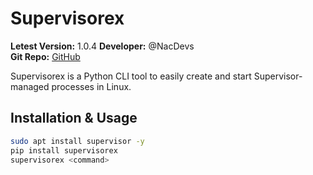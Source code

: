# Supervisorex

**Letest Version:** 1.0.4 
**Developer:** @NacDevs  
**Git Repo:** [GitHub](https://github.com/yuvrajmodz/supervisorex)

Supervisorex is a Python CLI tool to easily create and start Supervisor-managed processes in Linux.

## Installation & Usage

```bash
sudo apt install supervisor -y
pip install supervisorex
supervisorex <command>
